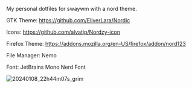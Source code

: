 My personal dotfiles for swaywm with a nord theme.

GTK Theme: https://github.com/EliverLara/Nordic

Icons: https://github.com/alvatip/Nordzy-icon

Firefox Theme: https://addons.mozilla.org/en-US/firefox/addon/nord123

File Manager: Nemo

Font: JetBrains Mono Nerd Font

![20240108_22h44m07s_grim](https://github.com/dcalonge/dotfiles/assets/114226495/74ced266-6d03-4b3e-9d59-41764f18ef67)
